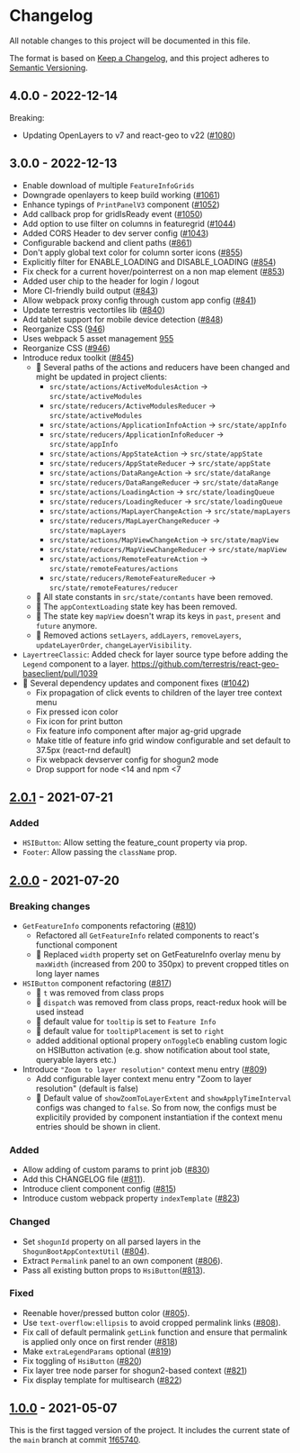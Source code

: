 # Changelog

All notable changes to this project will be documented in this file.

The format is based on [Keep a Changelog](https://keepachangelog.com/en/1.0.0/),
and this project adheres to [Semantic Versioning](https://semver.org/spec/v2.0.0.html).

## 4.0.0 - 2022-12-14

Breaking:
  - Updating OpenLayers to v7 and react-geo to v22 ([#1080](https://github.com/terrestris/react-geo-baseclient/pull/1080))

## 3.0.0 - 2022-12-13

- Enable download of multiple `FeatureInfoGrids`
- Downgrade openlayers to keep build working ([#1061](https://github.com/terrestris/react-geo-baseclient/pull/1061))
- Enhance typings of `PrintPanelV3` component ([#1052](https://github.com/terrestris/react-geo-baseclient/pull/1052))
- Add callback prop for gridIsReady event ([#1050](https://github.com/terrestris/react-geo-baseclient/pull/1050))
- Add option to use filter on columns in featuregrid ([#1044](https://github.com/terrestris/react-geo-baseclient/pull/1044))
- Added CORS Header to dev server config ([#1043](https://github.com/terrestris/react-geo-baseclient/pull/1043))
- Configurable backend and client paths ([#861](https://github.com/terrestris/react-geo-baseclient/pull/861))
- Don't apply global text color for column sorter icons ([#855](https://github.com/terrestris/react-geo-baseclient/pull/855))
- Explicitly filter for ENABLE_LOADING and DISABLE_LOADING ([#854](https://github.com/terrestris/react-geo-baseclient/pull/854))
- Fix check for a current hover/pointerrest on a non map element ([#853](https://github.com/terrestris/react-geo-baseclient/pull/853))
- Added user chip to the header for login / logout
- More CI-friendly build output ([#843](https://github.com/terrestris/react-geo-baseclient/pull/843))
- Allow webpack proxy config through custom app config ([#841](https://github.com/terrestris/react-geo-baseclient/pull/841))
- Update terrestris vectortiles lib ([#840](https://github.com/terrestris/react-geo-baseclient/pull/840))
- Add tablet support for mobile device detection ([#848](https://github.com/terrestris/react-geo-baseclient/pull/848))
- Reorganize CSS ([946](https://github.com/terrestris/react-geo-baseclient/pull/946))
- Uses webpack 5 asset management [955](https://github.com/terrestris/react-geo-baseclient/pull/955)
- Reorganize CSS ([#946](https://github.com/terrestris/react-geo-baseclient/pull/946))
- Introduce redux toolkit ([#845](https://github.com/terrestris/react-geo-baseclient/pull/845))
  - 🚨 Several paths of the actions and reducers have been changed and might be updated in project clients:
    - `src/state/actions/ActiveModulesAction` -> `src/state/activeModules`
    - `src/state/reducers/ActiveModulesReducer` -> `src/state/activeModules`
    - `src/state/actions/ApplicationInfoAction` -> `src/state/appInfo`
    - `src/state/reducers/ApplicationInfoReducer` -> `src/state/appInfo`
    - `src/state/actions/AppStateAction` -> `src/state/appState`
    - `src/state/reducers/AppStateReducer` -> `src/state/appState`
    - `src/state/actions/DataRangeAction` -> `src/state/dataRange`
    - `src/state/reducers/DataRangeReducer` -> `src/state/dataRange`
    - `src/state/actions/LoadingAction` -> `src/state/loadingQueue`
    - `src/state/reducers/LoadingReducer` -> `src/state/loadingQueue`
    - `src/state/actions/MapLayerChangeAction` -> `src/state/mapLayers`
    - `src/state/reducers/MapLayerChangeReducer` -> `src/state/mapLayers`
    - `src/state/actions/MapViewChangeAction` -> `src/state/mapView`
    - `src/state/reducers/MapViewChangeReducer` -> `src/state/mapView`
    - `src/state/actions/RemoteFeatureAction` -> `src/state/remoteFeatures/actions`
    - `src/state/reducers/RemoteFeatureReducer` -> `src/state/remoteFeatures/reducer`
  - 🚨 All state constants in `src/state/contants` have been removed.
  - 🚨 The `appContextLoading` state key has been removed.
  - 🚨 The state key `mapView` doesn't wrap its keys in `past`, `present` and `future` anymore.
  - 🚨 Removed actions `setLayers`, `addLayers`, `removeLayers`, `updateLayerOrder`, `changeLayerVisibility`.
- `LayertreeClassic`: Added check for layer source type before adding the `Legend` component to a layer. https://github.com/terrestris/react-geo-baseclient/pull/1039
- 🚨 Several dependency updates and component fixes ([#1042](https://github.com/terrestris/react-geo-baseclient/pull/1042))
  - Fix propagation of click events to children of the layer tree context menu
  - Fix pressed icon color
  - Fix icon for print button
  - Fix feature info component after major ag-grid upgrade
  - Make title of feature info grid window configurable and set default to 37.5px (react-rnd default)
  - Fix webpack devserver config for shogun2 mode
  - Drop support for node <14 and npm <7

## [2.0.1] - 2021-07-21

### Added

- `HSIButton`: Allow setting the feature_count property via prop.
- `Footer`: Allow passing the `className` prop.

## [2.0.0] - 2021-07-20

### Breaking changes

- `GetFeatureInfo` components refactoring ([#810](https://github.com/terrestris/react-geo-baseclient/pull/811))
  - Refactored all `GetFeatureInfo` related components to react's functional component
  - 🚨 Replaced `width` property set on GetFeatureInfo overlay menu by `maxWidth` (increased from 200 to 350px) to prevent cropped titles on long layer names
- `HSIButton` component refactoring ([#817](https://github.com/terrestris/react-geo-baseclient/pull/817))
  - 🚨 `t` was removed from class props
  - 🚨 `dispatch` was removed from class props, react-redux hook will be used instead
  - 🚨 default value for `tooltip` is set to `Feature Info`
  - 🚨 default value for `tooltipPlacement` is set to `right`
  - added additional optional propery `onToggleCb` enabling custom logic on HSIButton activation (e.g. show notification about tool state, queryable layers etc.)
- Introduce `"Zoom to layer resolution"` context menu entry ([#809](https://github.com/terrestris/react-geo-baseclient/pull/809))
  - Add configurable layer context menu entry "Zoom to layer resolution" (default is false)
  - 🚨 Default value of `showZoomToLayerExtent` and `showApplyTimeInterval` configs was changed to `false`. So from now, the configs must be explicitily provided by component instantiation if the context menu entries should be shown in client.

### Added

- Allow adding of custom params to print job ([#830](https://github.com/terrestris/react-geo-baseclient/pull/830))
- Add this CHANGELOG file ([#811](https://github.com/terrestris/react-geo-baseclient/pull/811)).
- Introduce client component config ([#815](https://github.com/terrestris/react-geo-baseclient/pull/815))
- Introduce custom webpack property `indexTemplate` ([#823](https://github.com/terrestris/react-geo-baseclient/pull/823))

### Changed

- Set `shogunId` property on all parsed layers in the `ShogunBootAppContextUtil` ([#804](https://github.com/terrestris/react-geo-baseclient/pull/804)).
- Extract `Permalink` panel to an own component ([#806](https://github.com/terrestris/react-geo-baseclient/pull/806)).
- Pass all existing button props to `HsiButton`([#813](https://github.com/terrestris/react-geo-baseclient/pull/813)).

### Fixed

- Reenable hover/pressed button color ([#805](https://github.com/terrestris/react-geo-baseclient/pull/805)).
- Use `text-overflow:ellipsis` to avoid cropped permalink links ([#808](https://github.com/terrestris/react-geo-baseclient/pull/808)).
- Fix call of default permalink `getLink` function and ensure that permalink is applied only once on first render ([#818](https://github.com/terrestris/react-geo-baseclient/pull/818))
- Make `extraLegendParams` optional ([#819](https://github.com/terrestris/react-geo-baseclient/pull/819))
- Fix toggling of `HsiButton` ([#820](https://github.com/terrestris/react-geo-baseclient/pull/820))
- Fix layer tree node parser for shogun2-based context ([#821](https://github.com/terrestris/react-geo-baseclient/pull/821))
- Fix display template for multisearch ([#822](https://github.com/terrestris/react-geo-baseclient/pull/822))

## [1.0.0] - 2021-05-07

This is the first tagged version of the project. It includes the current state
of the `main` branch at commit [1f65740](https://github.com/terrestris/react-geo-baseclient/commit/1f657400d16ed74969b4e62fea8862c168ade26a).

[Unreleased]: https://github.com/terrestris/react-geo-baseclient/releases/tag/v1.0.0...HEAD
[1.0.0]: https://github.com/terrestris/react-geo-baseclient/releases/tag/v1.0.0
[2.0.0]: https://github.com/terrestris/react-geo-baseclient/releases/tag/v2.0.0
[2.0.1]: https://github.com/terrestris/react-geo-baseclient/releases/tag/v2.0.1
